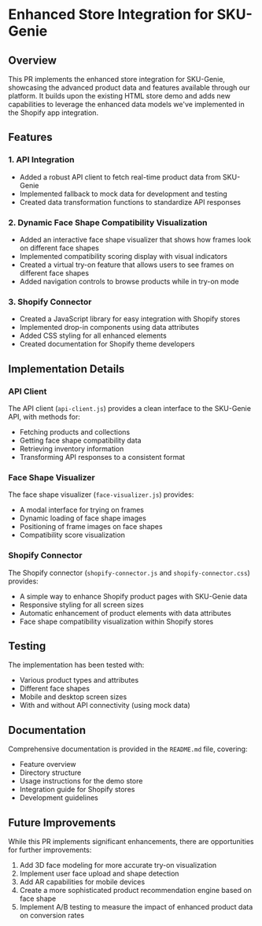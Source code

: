# Enhanced Store Integration for SKU-Genie

## Overview

This PR implements the enhanced store integration for SKU-Genie, showcasing the advanced product data and features available through our platform. It builds upon the existing HTML store demo and adds new capabilities to leverage the enhanced data models we've implemented in the Shopify app integration.

## Features

### 1. API Integration

- Added a robust API client to fetch real-time product data from SKU-Genie
- Implemented fallback to mock data for development and testing
- Created data transformation functions to standardize API responses

### 2. Dynamic Face Shape Compatibility Visualization

- Added an interactive face shape visualizer that shows how frames look on different face shapes
- Implemented compatibility scoring display with visual indicators
- Created a virtual try-on feature that allows users to see frames on different face shapes
- Added navigation controls to browse products while in try-on mode

### 3. Shopify Connector

- Created a JavaScript library for easy integration with Shopify stores
- Implemented drop-in components using data attributes
- Added CSS styling for all enhanced elements
- Created documentation for Shopify theme developers

## Implementation Details

### API Client

The API client (`api-client.js`) provides a clean interface to the SKU-Genie API, with methods for:
- Fetching products and collections
- Getting face shape compatibility data
- Retrieving inventory information
- Transforming API responses to a consistent format

### Face Shape Visualizer

The face shape visualizer (`face-visualizer.js`) provides:
- A modal interface for trying on frames
- Dynamic loading of face shape images
- Positioning of frame images on face shapes
- Compatibility score visualization

### Shopify Connector

The Shopify connector (`shopify-connector.js` and `shopify-connector.css`) provides:
- A simple way to enhance Shopify product pages with SKU-Genie data
- Responsive styling for all screen sizes
- Automatic enhancement of product elements with data attributes
- Face shape compatibility visualization within Shopify stores

## Testing

The implementation has been tested with:
- Various product types and attributes
- Different face shapes
- Mobile and desktop screen sizes
- With and without API connectivity (using mock data)

## Documentation

Comprehensive documentation is provided in the `README.md` file, covering:
- Feature overview
- Directory structure
- Usage instructions for the demo store
- Integration guide for Shopify stores
- Development guidelines

## Future Improvements

While this PR implements significant enhancements, there are opportunities for further improvements:

1. Add 3D face modeling for more accurate try-on visualization
2. Implement user face upload and shape detection
3. Add AR capabilities for mobile devices
4. Create a more sophisticated product recommendation engine based on face shape
5. Implement A/B testing to measure the impact of enhanced product data on conversion rates